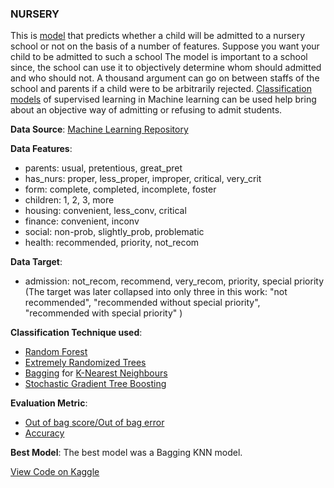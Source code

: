 ### NURSERY
This is [model](https://learn.microsoft.com/en-us/windows/ai/windows-ml/what-is-a-machine-learning-model) 
that predicts whether a child will be admitted to a nursery school or not on the basis of a number 
of features. Suppose you want your child to be admitted to such a school
The model is important to a school since, the school can use it to objectively determine whom should admitted and who
should not. A thousand argument can go on between staffs of the school and parents if a child were to be arbitrarily 
rejected. 
[Classification models](https://www.researchgate.net/publication/319370844_Classification_Techniques_in_Machine_Learning_Applications_and_Issues)
of supervised learning in Machine learning can be used help bring about an objective way 
of admitting or refusing to admit students.

**Data Source**: [Machine Learning Repository](https://archive.ics.uci.edu/ml/datasets/nursery)

**Data Features**:
- parents: usual, pretentious, great_pret
- has_nurs: proper, less_proper, improper, critical, very_crit
- form: complete, completed, incomplete, foster
- children: 1, 2, 3, more
- housing: convenient, less_conv, critical
- finance: convenient, inconv
- social: non-prob, slightly_prob, problematic
- health: recommended, priority, not_recom

**Data Target**:

- admission: not_recom, recommend, very_recom, priority, special priority 
(The target was later collapsed into only three in this work: "not recommended", "recommended without special priority", "recommended with special priority" )

**Classification Technique used**:
- [Random Forest](https://link.springer.com/article/10.1023/a:1010933404324) 
- [Extremely Randomized Trees](https://orbi.uliege.be/bitstream/2268/9357/1/geurts-mlj-advance.pdf)  
- [Bagging](https://www.researchgate.net/publication/45130375_Bagging_Boosting_and_Ensemble_Methods) 
for [K-Nearest Neighbours](https://dl.acm.org/doi/10.1145/3459665)
- [Stochastic Gradient Tree Boosting](https://www.ncbi.nlm.nih.gov/pmc/articles/PMC3885826/)  


**Evaluation Metric**: 
- [Out of bag score/Out of bag error](https://scikit-learn.org/stable/auto_examples/ensemble/plot_ensemble_oob.html) 
- [Accuracy](https://link.springer.com/chapter/10.1007/11941439_114)


**Best Model**: The best model was a Bagging KNN model.

[View Code on Kaggle]()



